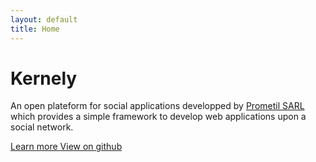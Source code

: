 ```yaml
---
layout: default
title: Home
---
```



 <div class="container">
<div class="hero-unit">
  <h1>Kernely</h1>
  <p>An open plateform for social applications developped by <a href="http://www.prometil.com">Prometil SARL </a>
    which provides a simple framework to develop web applications upon a social network.</p>
  <p>
    <a class="btn btn-primary btn-large" href="{{ site.baseurl }}/documentation/">
      Learn more
    </a>
    <a class="btn btn-large" href="https://github.com/prometil/kernely">
      View on github
    </a>
  </p>
</div>
</div>